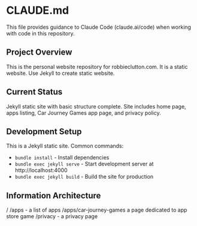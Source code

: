 # CLAUDE.md

This file provides guidance to Claude Code (claude.ai/code) when working with code in this repository.

## Project Overview

This is the personal website repository for robbieclutton.com. It is a static website. Use Jekyll to create static website. 

## Current Status

Jekyll static site with basic structure complete. Site includes home page, apps listing, Car Journey Games app page, and privacy policy.

## Development Setup

This is a Jekyll static site. Common commands:

- `bundle install` - Install dependencies
- `bundle exec jekyll serve` - Start development server at http://localhost:4000
- `bundle exec jekyll build` - Build the site for production

## Information Architecture

/
/apps - a list of apps
/apps/car-journey-games a page dedicated to app store game
/privacy - a privacy page